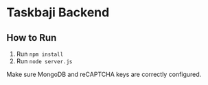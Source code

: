 # Taskbaji Backend

## How to Run

1. Run `npm install`
2. Run `node server.js`

Make sure MongoDB and reCAPTCHA keys are correctly configured.
